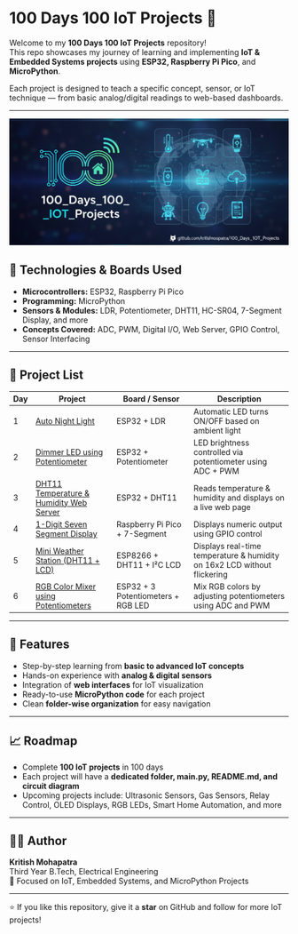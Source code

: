 # 100 Days 100 IoT Projects 🚀

Welcome to my **100 Days 100 IoT Projects** repository!  
This repo showcases my journey of learning and implementing **IoT & Embedded Systems projects** using **ESP32, Raspberry Pi Pico**, and **MicroPython**.  

Each project is designed to teach a specific concept, sensor, or IoT technique — from basic analog/digital readings to web-based dashboards.

---
![100 Days 100 IoT Projects Banner](IMAGES/banner.png)



## 🧰 Technologies & Boards Used

- **Microcontrollers:** ESP32, Raspberry Pi Pico  
- **Programming:** MicroPython  
- **Sensors & Modules:** LDR, Potentiometer, DHT11, HC-SR04, 7-Segment Display, and more  
- **Concepts Covered:** ADC, PWM, Digital I/O, Web Server, GPIO Control, Sensor Interfacing  

---

## 📂 Project List
| Day | Project | Board / Sensor | Description |
|-----|----------|----------------|-------------|
| 1 | [Auto Night Light](Auto_Night_Light_using_LDR_(ESP32_+_MicroPython)/README.md) | ESP32 + LDR | Automatic LED turns ON/OFF based on ambient light |
| 2 | [Dimmer LED using Potentiometer](Dimmer_LED_using_Potentiometer_(MicroPython)/README.md) | ESP32 + Potentiometer | LED brightness controlled via potentiometer using ADC + PWM |
| 3 | [DHT11 Temperature & Humidity Web Server](DHT11_Web_Server_using_ESP32_&_MicroPython/README.md) | ESP32 + DHT11 | Reads temperature & humidity and displays on a live web page |
| 4 | [1-Digit Seven Segment Display](Single_Digit_Seven_Segment_Display_with_Raspberry_Pi-Pico_(MicroPython)/README.md) | Raspberry Pi Pico + 7-Segment | Displays numeric output using GPIO control |
| 5 | [Mini Weather Station (DHT11 + LCD)](DHT11_LCD_Display_using_ESP8266_&_MicroPython/README.md) | ESP8266 + DHT11 + I²C LCD | Displays real-time temperature & humidity on 16x2 LCD without flickering |
| 6 | [RGB Color Mixer using Potentiometers](RGB_Color_Mixer_using_Potentiometers_(ESP32_+_MicroPython)/README.md) | ESP32 + 3 Potentiometers + RGB LED | Mix RGB colors by adjusting potentiometers using ADC and PWM |


---

## 🌟 Features

- Step-by-step learning from **basic to advanced IoT concepts**  
- Hands-on experience with **analog & digital sensors**  
- Integration of **web interfaces** for IoT visualization  
- Ready-to-use **MicroPython code** for each project  
- Clean **folder-wise organization** for easy navigation  

---

## 📈 Roadmap

- Complete **100 IoT projects** in 100 days  
- Each project will have a **dedicated folder, main.py, README.md, and circuit diagram**  
- Upcoming projects include: Ultrasonic Sensors, Gas Sensors, Relay Control, OLED Displays, RGB LEDs, Smart Home Automation, and more  

---

## 🧑‍💻 Author

**Kritish Mohapatra**  
Third Year B.Tech, Electrical Engineering  
📡 Focused on IoT, Embedded Systems, and MicroPython Projects  

---

⭐ If you like this repository, give it a **star** on GitHub and follow for more IoT projects!
